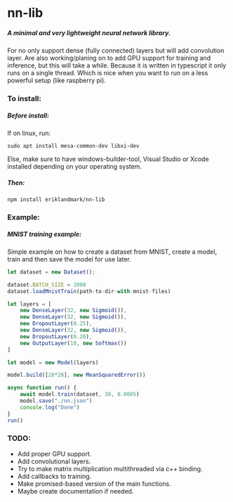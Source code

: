 # nn-lib

##### A minimal and very lightweight neural network library. 

For no only support dense (fully connected) layers but will add convolution layer. Are also working/planing on to add
GPU support for training and inference, but this will take a while. Because it is written in typescript it only 
runs on a single thread. Which is nice when you want to run on a less powerful setup (like raspberry pi). 

### To install:
##### Before install:
If on linux, run:
````
sudo apt install mesa-common-dev libxi-dev
````
Else, make sure to have windows-builder-tool, Visual Studio or Xcode installed depending on your operating system.
##### Then:
````
npm install eriklandmark/nn-lib
````

### Example:
##### MNIST training example:
Simple example on how to create a dataset from MNIST, create a model, train and then save the model for use later.
````typescript
let dataset = new Dataset();

dataset.BATCH_SIZE = 1000
dataset.loadMnistTrain(path-to-dir-with-mnist-files)

let layers = [
    new DenseLayer(32, new Sigmoid()),
    new DenseLayer(32, new Sigmoid()),
    new DropoutLayer(0.25),
    new DenseLayer(32, new Sigmoid()),
    new DropoutLayer(0.20),
    new OutputLayer(10, new Softmax())
]

let model = new Model(layers)

model.build([28*28], new MeanSquaredError())

async function run() {
    await model.train(dataset, 30, 0.0005)
    model.save("./nn.json")
    console.log("Done")
}
run()
````

### TODO:
* Add proper GPU support.
* Add convolutional layers.
* Try to make matrix multiplication multithreaded via c++ binding.
* Add callbacks to training.
* Make promised-based version of the main functions.
* Maybe create documentation if needed.